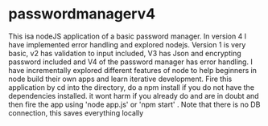 # passwordmanagerv4
This isa nodeJS application of a basic password manager. In version 4 I have implemented error handling and explored nodejs. Version 1 is very basic, v2 has validation to input included, V3 has Json and encrypting password included and V4 of the password manager has error handling. I have incrementally explored different features of node to help beginners in node build their own apps and learn iterative development. Fire this application by cd into the directory, do a npm install if you do not have the dependencies installed. it wont harm if you already do and are in doubt and then fire the app using 'node app.js' or 'npm start' . Note that there is no DB connection, this saves everything locally

